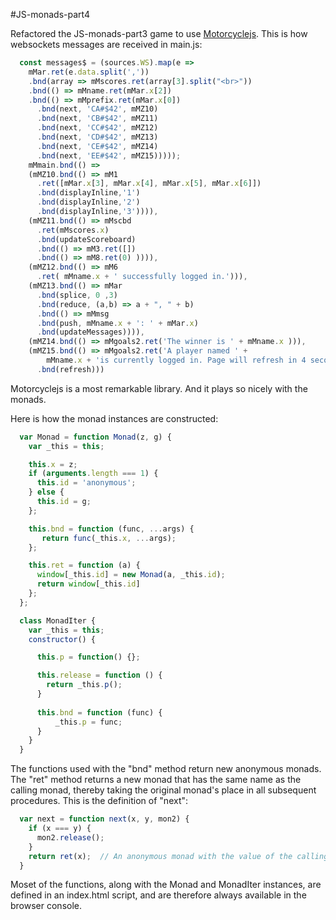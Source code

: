 #JS-monads-part4

Refactored the JS-monads-part3 game to use [Motorcyclejs](https://github.com/motorcyclejs). This is how websockets messages are received in main.js:

```javascript
  const messages$ = (sources.WS).map(e => 
    mMar.ret(e.data.split(','))
    .bnd(array => mMscores.ret(array[3].split("<br>"))
    .bnd(() => mMname.ret(mMar.x[2])
    .bnd(() => mMprefix.ret(mMar.x[0])
      .bnd(next, 'CA#$42', mMZ10)
      .bnd(next, 'CB#$42', mMZ11)
      .bnd(next, 'CC#$42', mMZ12)
      .bnd(next, 'CD#$42', mMZ13)
      .bnd(next, 'CE#$42', mMZ14)
      .bnd(next, 'EE#$42', mMZ15)))));
    mMmain.bnd(() =>
    (mMZ10.bnd(() => mM1
      .ret([mMar.x[3], mMar.x[4], mMar.x[5], mMar.x[6]])
      .bnd(displayInline,'1')
      .bnd(displayInline,'2')
      .bnd(displayInline,'3')))),
    (mMZ11.bnd(() => mMscbd
      .ret(mMscores.x)
      .bnd(updateScoreboard)
      .bnd(() => mM3.ret([])
      .bnd(() => mM8.ret(0) )))),
    (mMZ12.bnd(() => mM6
      .ret( mMname.x + ' successfully logged in.'))),
    (mMZ13.bnd(() => mMar
      .bnd(splice, 0 ,3)
      .bnd(reduce, (a,b) => a + ", " + b)
      .bnd(() => mMmsg
      .bnd(push, mMname.x + ': ' + mMar.x)
      .bnd(updateMessages)))),
    (mMZ14.bnd(() => mMgoals2.ret('The winner is ' + mMname.x ))), 
    (mMZ15.bnd(() => mMgoals2.ret('A player named ' + 
        mMname.x + 'is currently logged in. Page will refresh in 4 seconds.')
      .bnd(refresh)))
```

Motorcyclejs is a most remarkable library. And it plays so nicely with the monads. 

Here is how the monad instances are constructed:

```javascript
  var Monad = function Monad(z, g) {
    var _this = this;

    this.x = z;
    if (arguments.length === 1) {
      this.id = 'anonymous';
    } else {
      this.id = g;
    };

    this.bnd = function (func, ...args) {
       return func(_this.x, ...args);
    };

    this.ret = function (a) {
      window[_this.id] = new Monad(a, _this.id);
      return window[_this.id]
    };
  };          

  class MonadIter {
    var _this = this;                  
    constructor() {

      this.p = function() {};

      this.release = function () {
        return _this.p();
      }
 
      this.bnd = function (func) {
          _this.p = func;
      }
    }
  } 
```
The functions used with the "bnd" method return new anonymous monads. The "ret" method returns a new monad that has the same name as the calling monad, thereby taking the original monad's place in all subsequent procedures. This is the definition of "next":

```javascript
  var next = function next(x, y, mon2) {
    if (x === y) {
      mon2.release();
    }
    return ret(x);  // An anonymous monad with the value of the calling monad.
  } 
```
Moset of the functions, along with the Monad and MonadIter instances, are defined in an index.html script, and are therefore always available in the browser console.



